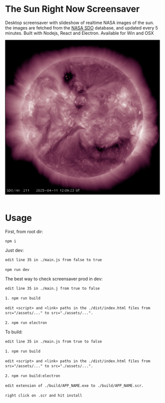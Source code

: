 # The Sun Right Now Screensaver

Desktop screensaver with slideshow of realtime NASA images of the sun. the images are fetched from the [NASA SDO](https://sdo.gsfc.nasa.gov/) database, and updated every 5 minutes. Built with Nodejs, React and Electron. Available for Win and OSX

<div align="left">
 <img src="/public/pic.jpg" width=600>
</div>
</br>

# Usage

First, from root dir:
```
npm i
```

Just dev:
```
edit line 35 in ./main.js from false to true

npm run dev
```

The best way to check screensaver prod in dev:
```
edit line 35 in ./main.j from true to false

1. npm run build

edit <script> and <link> paths in the ./dist/index.html files from src="/assets/..." to src="./assets/...".

2. npm run electron
```

To build: 
```
edit line 35 in ./main.js from true to false

1. npm run build

edit <script> and <link> paths in the ./dist/index.html files from src="/assets/..." to src="./assets/...".

2. npm run build:electron

edit extension of ./build/APP_NAME.exe to ./build/APP_NAME.scr. 

right click on .scr and hit install
```
